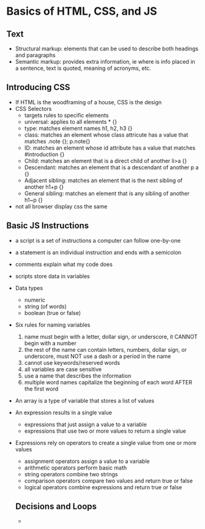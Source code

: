 # Basics of HTML, CSS, and JS
## Text
- Structural markup: elements that can be used to describe both headings and paragraphs
- Semantic markup: provides extra information, ie where is info placed in a sentence, text is quoted, meaning of acronyms, etc.

## Introducing CSS
- If HTML is the woodframing of a house, CSS is the design
- CSS Selectors
  - targets rules to specific elements
  - universal: applies to all elements * {}
  - type: matches element names h1, h2, h3 {}
  - class: matches an element whose class attricute has a value that matches .note {}; p.note{}
  - ID: matches an element whose id attribute has a value that matches #introduction {}
  - Child: matches an element that is a direct child of another li>a {}
  - Descendant: matches an element that is a descendant of another p a {}
  - Adjacent sibling: matches an element that is the next sibling of another h1+p {}
  - General sibling: matches an element that is any sibling of another h1~p {}
- not all browser display css the same

## Basic JS Instructions
- a script is a set of instructions a computer can follow one-by-one
- a statement is an individual instruction and ends with a semicolon
- comments explain what my code does
- scripts store data in variables
- Data types
  - numeric
  - string (of words)
  - boolean (true or false)
- Six rules for naming variables
  1. name must begin with a letter, dollar sign, or underscore, it CANNOT begin with a number
  2. the rest of the name can contain letters, numbers, dollar sign, or underscore, must NOT use a dash or a period in the name
  3. cannot use keywords/reserved words
  4. all variables are case sensitive
  5. use a name that describes the information
  6. multiple word names capitalize the beginning of each word AFTER the first word
- An array is a type of variable that stores a list of values
- An expression results in a single value
  - expressions that just assign a value to a variable
  - expressions that use two or more values to return a single value
- Expressions rely on operators to create a single value from one or more values
  - assignment operators assign a value to a variable
  - arithmetic operators perform basic math
  - string operators combine two strings
  - comparison operators compare two values and return true or false
  - logical operators combine expressions and return true or false

  ## Decisions and Loops
  - 